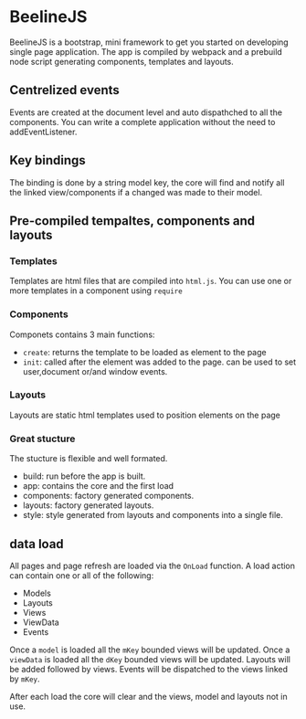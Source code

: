 # BeelineJS

BeelineJS is a bootstrap, mini framework to get you started on developing single page application.
The app is compiled by webpack and a prebuild node script generating components, templates and layouts.

## Centrelized events
Events are created at the document level and auto dispathched to all the components.
You can write a complete application without the need to addEventListener.

## Key bindings
The binding is done by a string model key, the core will find and notify all the linked view/components if a changed was made to their model.

## Pre-compiled tempaltes, components and layouts
### Templates
Templates are html files that are compiled into `html.js`.
You can use one or more templates in a component using `require`

### Components
Componets contains 3 main functions:
- `create`: returns the template to be loaded as element to the page
- `init`: called after the element was added to the page.
can be used to set user,document or/and window events.

### Layouts
Layouts are static html templates used to position elements on the page

### Great stucture
The stucture is flexible and well formated.
- build: run before the app is built.
- app: contains the core and the first load
- components: factory generated components.
- layouts: factory generated layouts.
- style: style generated from layouts and components into a single file.

## data load
All pages and page refresh are loaded via the `OnLoad` function.
A load action can contain one or all of the following:
- Models
- Layouts
- Views
- ViewData
- Events

Once a `model` is loaded all the `mKey` bounded views will be updated.
Once a `viewData` is loaded all the `dKey` bounded views will be updated.
Layouts will be added followed by views.
Events will be dispatched to the views linked by `mKey`.

After each load the core will clear and the views, model and layouts not in use.
